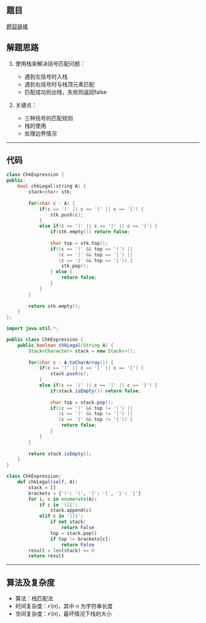 ## 题目
[题目链接](https://www.nowcoder.com/practice/227893ccf81d4e8589875922f0d9319e?tpId=182&tqId=26014&sourceUrl=/exam/oj&channenl=wgithub&fromPut=wgithub)

## 解题思路

1. 使用栈来解决括号匹配问题：
   - 遇到左括号时入栈
   - 遇到右括号时与栈顶元素匹配
   - 匹配成功则出栈，失败则返回false

2. 关键点：
   - 三种括号的匹配规则
   - 栈的使用
   - 处理边界情况

---

## 代码

```cpp []
class ChkExpression {
public:
    bool chkLegal(string A) {
        stack<char> stk;
        
        for(char c : A) {
            if(c == '(' || c == '[' || c == '{') {
                stk.push(c);
            }
            else if(c == ')' || c == ']' || c == '}') {
                if(stk.empty()) return false;
                
                char top = stk.top();
                if((c == ')' && top == '(') ||
                   (c == ']' && top == '[') ||
                   (c == '}' && top == '{')) {
                    stk.pop();
                } else {
                    return false;
                }
            }
        }
        
        return stk.empty();
    }
};
```

```java []
import java.util.*;

public class ChkExpression {
    public boolean chkLegal(String A) {
        Stack<Character> stack = new Stack<>();
        
        for(char c : A.toCharArray()) {
            if(c == '(' || c == '[' || c == '{') {
                stack.push(c);
            }
            else if(c == ')' || c == ']' || c == '}') {
                if(stack.isEmpty()) return false;
                
                char top = stack.pop();
                if((c == ')' && top != '(') ||
                   (c == ']' && top != '[') ||
                   (c == '}' && top != '{')) {
                    return false;
                }
            }
        }
        
        return stack.isEmpty();
    }
}
```

```python []
class ChkExpression:
    def chkLegal(self, A):
        stack = []
        brackets = {')': '(', ']': '[', '}': '{'} 
        for i, c in enumerate(A):
            if c in '([{':
                stack.append(c)
            elif c in ')]}':
                if not stack:
                    return False 
                top = stack.pop()
                if top != brackets[c]:
                    return False
        result = len(stack) == 0
        return result
```

---

## 算法及复杂度
- 算法：栈匹配法
- 时间复杂度：$\mathcal{O}(n)$，其中 $n$ 为字符串长度
- 空间复杂度：$\mathcal{O}(n)$，最坏情况下栈的大小
